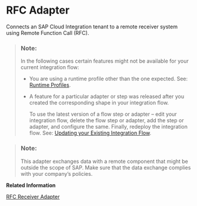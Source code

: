 <!-- loio98a3c1900d0744e89d0e7dd29de6401b -->

# RFC Adapter

Connects an SAP Cloud Integration tenant to a remote receiver system using Remote Function Call \(RFC\).

> ### Note:  
> In the following cases certain features might not be available for your current integration flow:
> 
> -   You are using a runtime profile other than the one expected. See: [Runtime Profiles](IntegrationSettings/runtime-profiles-8007daa.md).
> 
> -   A feature for a particular adapter or step was released after you created the corresponding shape in your integration flow.
> 
>     To use the latest version of a flow step or adapter – edit your integration flow, delete the flow step or adapter, add the step or adapter, and configure the same. Finally, redeploy the integration flow. See: [Updating your Existing Integration Flow](updating-your-existing-integration-flow-1f9e879.md).

> ### Note:  
> This adapter exchanges data with a remote component that might be outside the scope of SAP. Make sure that the data exchange complies with your company’s policies.

**Related Information**  


[RFC Receiver Adapter](rfc-receiver-adapter-5c76048.md "Connects an SAP Cloud Integration tenant to a remote receiver system using Remote Function Call (RFC).")

